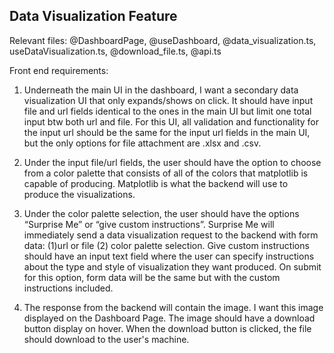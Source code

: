 ## Data Visualization Feature

Relevant files: @DashboardPage, @useDashboard, @data_visualization.ts, useDataVisualization.ts, @download_file.ts, @api.ts

Front end requirements:
1. Underneath the main UI in the dashboard, I want a secondary data visualization UI that only expands/shows on click.  It should have input file and url fields identical to the ones in the main UI but limit one total input btw both url and file.  For this UI, all validation and functionality for the input url should be the same for the input url fields in the main UI, but the only options for file attachment are .xlsx and .csv.  

2. Under the input file/url fields, the user should have the option to choose from a color palette that consists of all of the colors that matplotlib is capable of producing. Matplotlib is what the backend will use to produce the visualizations.  

3. Under the color palette selection, the user should have the options “Surprise Me” or “give custom instructions”.  Surprise Me will immediately send a data visualization request to the backend with form data: (1)url or file (2) color palette selection.  Give custom instructions should have an input text field where the user can specify instructions about the type and style of visualization they want produced.  On submit for this option, form data will be the same but with the custom instructions included.   

4. The response from the backend will contain the image.  I want this image displayed on the Dashboard Page.  The image should have a download button display on hover.  When the download button is clicked, the file should download to the user's machine.


